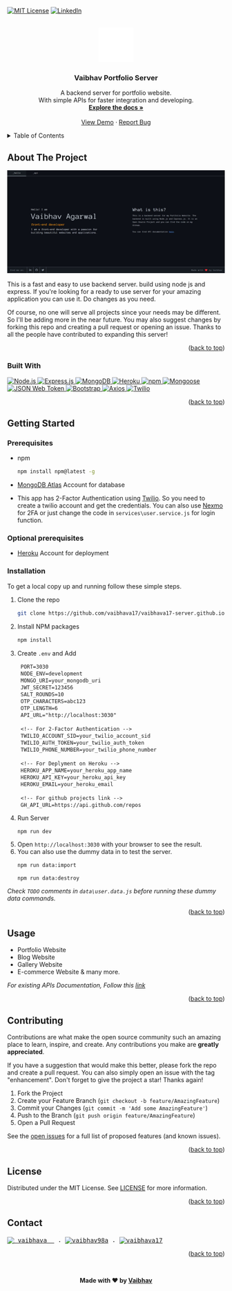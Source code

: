 <a name="readme-top"></a>

[![MIT License][license-shield]](./LICENSE)
[![LinkedIn][linkedin-shield]](https://linkedin.com/in/vaibhava17)

<br />
<div align="center">
  <a href="https://vaibhava17-server.herokuapp.com/">
    <img src="./public/img/logo.svg" alt="Logo" width="80" height="80">
  </a>

  <h3 align="center">Vaibhav Portfolio Server</h3>

  <p align="center">
   A backend server for portfolio website.
   <br />With simple APIs for faster integration and developing.
    <br />
    <a href="https://github.com/vaibhava17/vaibhava17-server"><strong>Explore the docs »</strong></a>
    <br />
    <br />
    <a href="https://vaibhava17-server.herokuapp.com/">View Demo</a>
    ·
    <a href="https://github.com/vaibhava17/vaibhav17-server.github.io/issues">Report Bug</a>
  </p>
</div>



<details>
  <summary>Table of Contents</summary>
  <ol>
    <li>
      <a href="#about-the-project">About The Project</a>
      <ul>
        <li><a href="#built-with">Built With</a></li>
      </ul>
    </li>
    <li>
      <a href="#getting-started">Getting Started</a>
      <ul>
        <li><a href="#prerequisites">Prerequisites</a></li>
        <li><a href="#optional prerequisites">Optional prerequisites</a></li>
        <li><a href="#installation">Installation</a></li>
        </ul>
    </li>
    <li><a href="#usage">Usage</a></li>
    <li><a href="#contributing">Contributing</a></li>
    <li><a href="#license">License</a></li>
    <li><a href="#contact">Contact</a></li>
  </ol>
</details>



<!-- ABOUT THE PROJECT -->
## About The Project

[<img src="./public/img/preview.jpg" alt="Logo" width="auto">](https://vaibhava17-server.herokuapp.com/)

This is a fast and easy to use backend server. build using node js and express. If you're looking for a ready to use server for your amazing application you can use it. Do changes as you need.

Of course, no one will serve all projects since your needs may be different. So I'll be adding more in the near future. You may also suggest changes by forking this repo and creating a pull request or opening an issue. Thanks to all the people have contributed to expanding this server!

<p align="right">(<a href="#readme-top">back to top</a>)</p>



### Built With

<a href="https://nodejs.org/en/">
  <img src="https://img.shields.io/badge/Node.js-43853D?style=for-the-badge&logo=node.js&logoColor=white" alt="Node.js" width="auto" height="auto"> </a>
<a href="https://expressjs.com/">
  <img src="https://img.shields.io/badge/Express.js-404D59?style=for-the-badge" alt="Express.js" width="auto" height="auto"> </a>
<a href="https://www.mongodb.com/">
  <img src="https://img.shields.io/badge/MongoDB-4EA94B?style=for-the-badge&logo=mongodb&logoColor=white" alt="MongoDB" width="auto" height="auto"> </a>
<a href="https://www.heroku.com/">
  <img src="https://img.shields.io/badge/Heroku-430098?style=for-the-badge&logo=heroku&logoColor=white" alt="Heroku" width="auto" height="auto"> </a>
<a href="https://www.npmjs.com/">
  <img src="https://img.shields.io/badge/npm-CB3837?style=for-the-badge&logo=npm&logoColor=white" alt="npm" width="auto" height="auto"> </a>
<a href="https://www.npmjs.com/package/mongoose">
  <img src="https://img.shields.io/badge/Mongoose-880000?style=for-the-badge&logo=mongodb&logoColor=white" alt="Mongoose" width="auto" height="auto"> </a>
<a href="https://www.npmjs.com/package/jsonwebtoken">
  <img src="https://img.shields.io/badge/JSON_Web_Token-D63AFF?style=for-the-badge&logo=json&logoColor=white" alt="JSON Web Token" width="auto" height="auto"> </a>
<a href="https://www.npmjs.com/package/bootstrap">
  <img src="https://img.shields.io/badge/Bootstrap-563D7C?style=for-the-badge&logo=bootstrap&logoColor=white" alt="Bootstrap" width="auto" height="auto"> </a>
<a href="https://www.npmjs.com/package/axios">
  <img src="https://img.shields.io/badge/Axios-000000?style=for-the-badge&logo=axios&logoColor=white" alt="Axios" width="auto" height="auto"> </a>
<a href="https://www.npmjs.com/package/twilio">
  <img src="https://img.shields.io/badge/Twilio-FF6F00?style=for-the-badge&logo=twilio&logoColor=white" alt="Twilio" width="auto" height="auto"> </a>


<p align="right">(<a href="#readme-top">back to top</a>)</p>



<!-- GETTING STARTED -->
## Getting Started

### Prerequisites

* npm
  ```sh
  npm install npm@latest -g
  ```
* [MongoDB Atlas](https://www.mongodb.com/cloud/atlas) Account for database

* This app has 2-Factor Authentication using [Twilio](https://www.twilio.com/). So you need to create a twilio account and get the credentials. You can also use [Nexmo](https://www.nexmo.com/) for 2FA or just change the code in `services\user.service.js` for login function.

### Optional prerequisites

* [Heroku](https://devcenter.heroku.com/articles/getting-started-with-nodejs) Account for deployment

### Installation

To get a local copy up and running follow these simple steps.

1. Clone the repo
   ```sh
   git clone https://github.com/vaibhava17/vaibhava17-server.github.io.git
   ```
2. Install NPM packages
   ```sh
   npm install
   ```
3. Create `.env` and Add
   ```env
    PORT=3030
    NODE_ENV=development
    MONGO_URI=your_mongodb_uri
    JWT_SECRET=123456
    SALT_ROUNDS=10
    OTP_CHARACTERS=abc123
    OTP_LENGTH=6
    API_URL="http://localhost:3030"

    <!-- For 2-Factor Authentication -->
    TWILIO_ACCOUNT_SID=your_twilio_account_sid
    TWILIO_AUTH_TOKEN=your_twilio_auth_token
    TWILIO_PHONE_NUMBER=your_twilio_phone_number

    <!-- For Deplyment on Heroku -->
    HEROKU_APP_NAME=your_heroku_app_name
    HEROKU_API_KEY=your_heroku_api_key
    HEROKU_EMAIL=your_heroku_email

    <!-- For github projects link -->
    GH_API_URL=https://api.github.com/repos
    ```
4. Run Server
    ```
    npm run dev
    ```
5. Open `http://localhost:3030` with your browser to see the result.
6. You can also use the dummy data in to test the server.
    ```
    npm run data:import
    ```
    ```
    npm run data:destroy
    ```
  _Check `TODO` comments in `data\user.data.js` before running these dummy data commands._

<p align="right">(<a href="#readme-top">back to top</a>)</p>

<!-- USAGE EXAMPLES -->
## Usage

* Portfolio Website
* Blog Website
* Gallery Website
* E-commerce Website & many more.

_For existing APIs Documentation, Follow this [link](https://vaibhava17-server.herokuapp.com/api-docs)_

<p align="right">(<a href="#readme-top">back to top</a>)</p>

<!-- CONTRIBUTING -->
## Contributing

Contributions are what make the open source community such an amazing place to learn, inspire, and create. Any contributions you make are **greatly appreciated**.

If you have a suggestion that would make this better, please fork the repo and create a pull request. You can also simply open an issue with the tag "enhancement".
Don't forget to give the project a star! Thanks again!

1. Fork the Project
2. Create your Feature Branch (`git checkout -b feature/AmazingFeature`)
3. Commit your Changes (`git commit -m 'Add some AmazingFeature'`)
4. Push to the Branch (`git push origin feature/AmazingFeature`)
5. Open a Pull Request

See the [open issues](https://github.com/vaibhava17/vaibhav17-server.github.io/issues) for a full list of proposed features (and known issues).


<p align="right">(<a href="#readme-top">back to top</a>)</p>

<!-- LICENSE -->
## License

Distributed under the MIT License. See [LICENSE](https://github.com/vaibhava17/vaibhav17-server.github.io/blob/master/LICENSE) for more information.

<p align="right">(<a href="#readme-top">back to top</a>)</p>

<!-- CONTACT -->
## Contact

<samp>
  <a href="https://twitter.com/_vaibhava__" target="_blank"><img align="center" src="https://raw.githubusercontent.com/rahuldkjain/github-profile-readme-generator/master/src/images/icons/Social/twitter.svg" alt="_vaibhava__" height="30" width="40" /></a> . 
  <a href="https://www.linkedin.com/in/vaibhava17/" target="_blank"><img align="center" src="https://raw.githubusercontent.com/rahuldkjain/github-profile-readme-generator/master/src/images/icons/Social/linked-in-alt.svg" alt="vaibhav98a" height="30" width="40" /></a> . 
  <a href="https://dev.to/vaibhava17" target="_blank"><img align="center" src="https://raw.githubusercontent.com/rahuldkjain/github-profile-readme-generator/master/src/images/icons/Social/devto.svg" alt="vaibhava17" height="30" width="40" /></a>
</samp>

<p align="right">(<a href="#readme-top">back to top</a>)</p>

<br/>

<div align="center" style="font-weight: bold">

Made with ❤️ by [Vaibhav](https://vaibhava17.github.io)

</div>



<!-- MARKDOWN LINKS & IMAGES -->
<!-- https://www.markdownguide.org/basic-syntax/#reference-style-links -->
[contributors-shield]: https://img.shields.io/github/contributors/vaibhav17/vaibhava17-server.github.io.svg?style=for-the-badge
[contributors-url]: https://github.com/vaibhava17/vaibhav17-server.github.io/graphs/contributors
[forks-shield]: https://img.shields.io/github/forks/vaibhava17/vaibhav17-server.github.io.svg?style=for-the-badge
[forks-url]: https://github.com/vaibhava17/vaibhav17-server.github.io/network/members
[stars-shield]: https://img.shields.io/github/stars/vaibhava17/vaibhav17-server.github.io.svg?style=for-the-badge
[stars-url]: https://github.com/vaibhava17/vaibhav17-server.github.io/stargazers
[issues-shield]: https://img.shields.io/github/issues/vaibhava17/vaibhav17-server.github.io.svg?style=for-the-badge
[issues-url]: https://github.com/vaibhava17/vaibhav17-server.github.io/issues
[license-shield]: https://img.shields.io/github/license/vaibhava17/vaibhav17-server.github.io.svg?style=for-the-badge
[linkedin-shield]: https://img.shields.io/badge/-LinkedIn-black.svg?style=for-the-badge&logo=linkedin&colorB=555
[linkedin-url]: https://linkedin.com/in/vaibhava17
